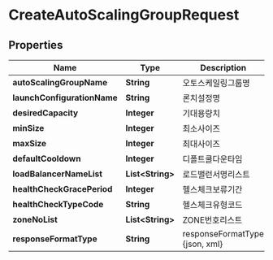 
# CreateAutoScalingGroupRequest

## Properties
Name | Type | Description | Notes
------------ | ------------- | ------------- | -------------
**autoScalingGroupName** | **String** | 오토스케일링그룹명 |  [optional]
**launchConfigurationName** | **String** | 론치설정명 | 
**desiredCapacity** | **Integer** | 기대용량치 |  [optional]
**minSize** | **Integer** | 최소사이즈 | 
**maxSize** | **Integer** | 최대사이즈 | 
**defaultCooldown** | **Integer** | 디폴트쿨다운타임 |  [optional]
**loadBalancerNameList** | **List&lt;String&gt;** | 로드밸런서명리스트 |  [optional]
**healthCheckGracePeriod** | **Integer** | 헬스체크보류기간 |  [optional]
**healthCheckTypeCode** | **String** | 헬스체크유형코드 |  [optional]
**zoneNoList** | **List&lt;String&gt;** | ZONE번호리스트 | 
**responseFormatType** | **String** | responseFormatType {json, xml} |  [optional]



